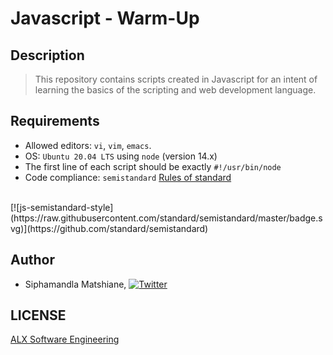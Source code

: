 # Javascript - Warm-Up

## Description
> This repository contains scripts created in Javascript for an intent of learning the basics of the scripting and web development language.

## Requirements
- Allowed editors: `vi`, `vim`, `emacs`.
- OS: `Ubuntu 20.04 LTS` using `node` (version 14.x)
- The first line of each script should be exactly `#!/usr/bin/node`
- Code compliance: `semistandard` [Rules of standard](https://intranet.alxswe.com/rltoken/1T1yg1vOAChRN20Yyz8crw)
<br>
[![js-semistandard-style](https://raw.githubusercontent.com/standard/semistandard/master/badge.svg)](https://github.com/standard/semistandard)

## Author
* Siphamandla Matshiane, [![Twitter](http://i.imgur.com/wWzX9uB.png)](https://twitter.com/sbumatshiane916)

## LICENSE
[ALX Software Engineering](https://www.alxafrica.com/software-engineering/)

